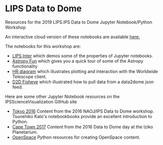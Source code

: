 # LIPS Data to Dome
Resources for the 2019 LIPS.IPS Data to Dome Jupyter Notebook/Python Workshop

An interactive cloud version of these notebooks are available [here:](https://mybinder.org/v2/gh/IPSScienceVisualization/GLPAjupyter/master)

The notebooks for this workshop are:
* [LIPS Inter](https://github.com/IPSScienceVisualization/GLPAjupyter/blob/master/LIPS%20Intro.ipynb) which demos some of the properties of Jupyter notebooks.
* [Astropy Fun](https://github.com/IPSScienceVisualization/GLPAjupyter/blob/master/Astropy%20Fun.ipynb) which gives you a quick tour of some of the Astropy functionality
* [HR diagram](https://github.com/IPSScienceVisualization/GLPAjupyter/blob/master/HR%20Diagram.ipynb) which illustrates plotting and interaction with the Worldwide Telescope client.
* [D2D Fisheye](https://github.com/IPSScienceVisualization/GLPAjupyter/blob/master/D2Dfisheye.ipynb) which illustrated how to pull data from a data2dome json feed.

Here are some other Jupyter Notebook resources on the IPSScienceVisualization GitHub site
* [Tokyo 2016](https://github.com/IPSScienceVisualization/Workshops/tree/master/Tokyo2017) Content from the 2016 NAOJ/IPS Data to Dome workshop. Tsunehiko Kato's notebookbooks provide an excellent introduction to Python.
* [Cape Town 2017](https://github.com/IPSScienceVisualization/Workshops/tree/master/CapeTown2018) Content from the 2016 Data to Dome day at the Iziko Planetarium.
* [OpenSpace](https://github.com/IPSScienceVisualization/OpenSpace) Python resources for creating OpenSpace content.
